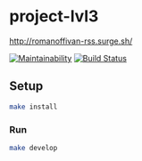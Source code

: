 # project-lvl3

http://romanoffivan-rss.surge.sh/

[![Maintainability](https://api.codeclimate.com/v1/badges/63a919bf7c5d58519890/maintainability)](https://codeclimate.com/github/romanoffivan/project-lvl3-s234/maintainability)
[![Build Status](https://travis-ci.org/romanoffivan/project-lvl3-s234.svg?branch=master)](https://travis-ci.org/romanoffivan/project-lvl3-s234)

## Setup

```sh
make install
```

### Run

```sh
make develop
```
